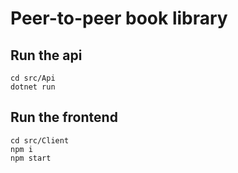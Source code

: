 # Peer-to-peer book library

## Run the api

```
cd src/Api
dotnet run
```

## Run the frontend

```
cd src/Client
npm i
npm start
```
